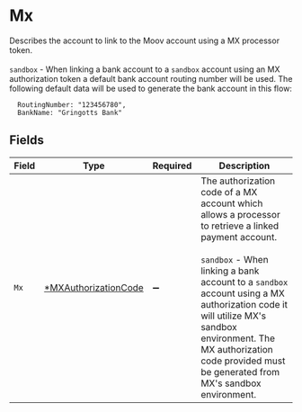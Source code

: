 # Mx

Describes the account to link to the Moov account using a MX processor token. <br><br> `sandbox` - When linking a bank account to a `sandbox` account using an MX authorization token a default bank account routing number will be used. The following default data will be used to generate the bank account in this flow:
```
  RoutingNumber: "123456780",
  BankName: "Gringotts Bank"
```



## Fields

| Field                                                                                                                                                                                                                                                                                                                                     | Type                                                                                                                                                                                                                                                                                                                                      | Required                                                                                                                                                                                                                                                                                                                                  | Description                                                                                                                                                                                                                                                                                                                               |
| ----------------------------------------------------------------------------------------------------------------------------------------------------------------------------------------------------------------------------------------------------------------------------------------------------------------------------------------- | ----------------------------------------------------------------------------------------------------------------------------------------------------------------------------------------------------------------------------------------------------------------------------------------------------------------------------------------- | ----------------------------------------------------------------------------------------------------------------------------------------------------------------------------------------------------------------------------------------------------------------------------------------------------------------------------------------- | ----------------------------------------------------------------------------------------------------------------------------------------------------------------------------------------------------------------------------------------------------------------------------------------------------------------------------------------- |
| `Mx`                                                                                                                                                                                                                                                                                                                                      | [*MXAuthorizationCode](../../models/shared/mxauthorizationcode.md)                                                                                                                                                                                                                                                                        | :heavy_minus_sign:                                                                                                                                                                                                                                                                                                                        | The authorization code of a MX account which allows a processor to retrieve a linked payment account. <br><br> `sandbox` - When linking a bank account to a `sandbox` account using a MX authorization code it will utilize MX's sandbox environment. The MX authorization code provided must be generated from MX's sandbox environment. |